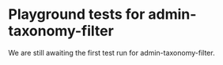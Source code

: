 # Playground tests for admin-taxonomy-filter
We are still awaiting the first test run for admin-taxonomy-filter.
